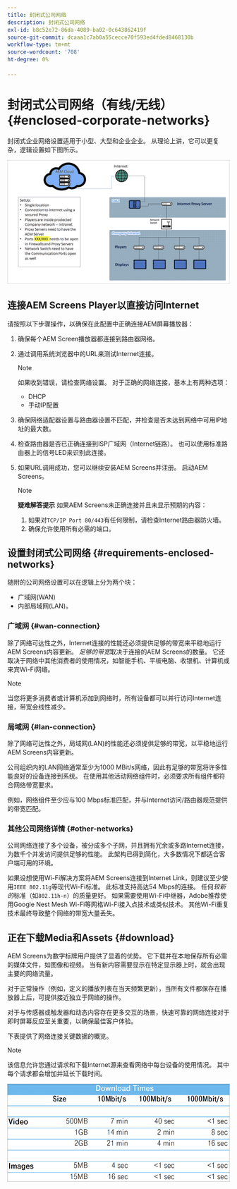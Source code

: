 ```yaml
---
title: 封闭式公司网络
description: 封闭式公司网络
exl-id: b8c52e72-86da-4089-ba02-0c643862419f
source-git-commit: dcaaa1c7ab0a55cecce70f593ed4fded8468130b
workflow-type: tm+mt
source-wordcount: '708'
ht-degree: 0%

---
```


# 封闭式公司网络（有线/无线） {#enclosed-corporate-networks}

封闭式企业网络设置适用于小型、大型和企业企业。 从理论上讲，它可以更复杂，逻辑设置如下图所示。

![](/help/using/assets/enclosed-network-1.png)


## 连接AEM Screens Player以直接访问Internet

请按照以下步骤操作，以确保在此配置中正确连接AEM屏幕播放器：

1. 确保每个AEM Screen播放器都连接到路由器网络。
1. 通过调用系统浏览器中的URL来测试Internet连接。

   >[!NOTE]
   >如果收到错误，请检查网络设置。 对于正确的网络连接，基本上有两种选项：
   >* DHCP
   >* 手动IP配置

1. 确保网络适配器设置与路由器设置不匹配，并检查是否未达到网络中可用IP地址的最大数。

1. 检查路由器是否已正确连接到ISP广域网（Internet链路）。 也可以使用标准路由器上的信号LED来识别此连接。
1. 如果URL调用成功，您可以继续安装AEM Screens并注册。 启动AEM Screens。

   >[!NOTE]
   >**疑难解答提示**
   >如果AEM Screens未正确连接并且未显示预期的内容：
   >
   >1. 如果对`TCP/IP Port 80/443`有任何限制，请检查Internet路由器防火墙。
   >1. 确保允许使用所有必需的端口。

## 设置封闭式公司网络 {#requirements-enclosed-networks}

随附的公司网络设置可以在逻辑上分为两个块：

* 广域网(WAN)
* 内部局域网(LAN)。

### 广域网 {#wan-connection}

除了网络可达性之外，Internet连接的性能还必须提供足够的带宽来平稳地运行AEM Screens内容更新。
*足够的带宽*&#x200B;取决于连接的AEM Screens的数量。 它还取决于网络中其他消费者的使用情况，如智能手机、平板电脑、收银机、计算机或来宾Wi-Fi网络。

>[!NOTE]
>
>当您将更多消费者或计算机添加到网络时，所有设备都可以并行访问Internet连接，带宽会线性减少。

### 局域网 {#lan-connection}

除了网络可达性之外，局域网(LAN)的性能还必须提供足够的带宽，以平稳地运行AEM Screens内容更新。

公司组织内的LAN网络通常至少为1000 MBit/s网络，因此有足够的带宽将许多性能良好的设备连接到系统。 在使用其他活动网络组件时，必须要求所有组件都符合网络带宽要求。

例如，网络组件至少应与100 Mbps标准匹配，并与Internet访问/路由器规范提供的带宽匹配。

### 其他公司网络详情 {#other-networks}

公司网络连接了多个设备，被分成多个子网，并且拥有冗余或多路Internet连接，为数千个并发访问提供足够的性能。
此架构已得到简化，大多数情况下都适合客户端可用的环境。

如果设想使用Wi-Fi解决方案将AEM Screens连接到Internet Link，则建议至少使用`IEEE 802.11g`等现代Wi-Fi标准。 此标准支持高达54 Mbps的连接。 任何&#x200B;*较新的*&#x200B;标准（如`802.11h-n`）的质量更好。 如果需要使用Wi-Fi中继器，Adobe推荐使用Google Nest Mesh Wi-Fi等网格Wi-Fi接入点技术或类似技术。
其他Wi-Fi重复技术最终导致整个网络的带宽大量丢失。

## 正在下载Media和Assets {#download}

AEM Screens为数字标牌用户提供了显着的优势。 它下载并在本地保存所有必需的媒体文件，如图像和视频。 当有新内容需要显示在特定显示器上时，就会出现主要的网络流量。

对于正常操作（例如，定义的播放列表在当天频繁更新），当所有文件都保存在播放器上后，可提供接近独立于网络的操作。

对于与传感器或触发器和动态内容存在更多交互的场景，快速可靠的网络连接对于即时屏幕反应至关重要，以确保最佳客户体验。

下表提供了网络连接关键数据的概览。

>[!NOTE]
>该信息允许您通过请求和下载Internet源来查看网络中每台设备的使用情况。 其中每个请求都会增加并延长下载时间。

![](/help/using/assets/enclosed-network-download.png)
